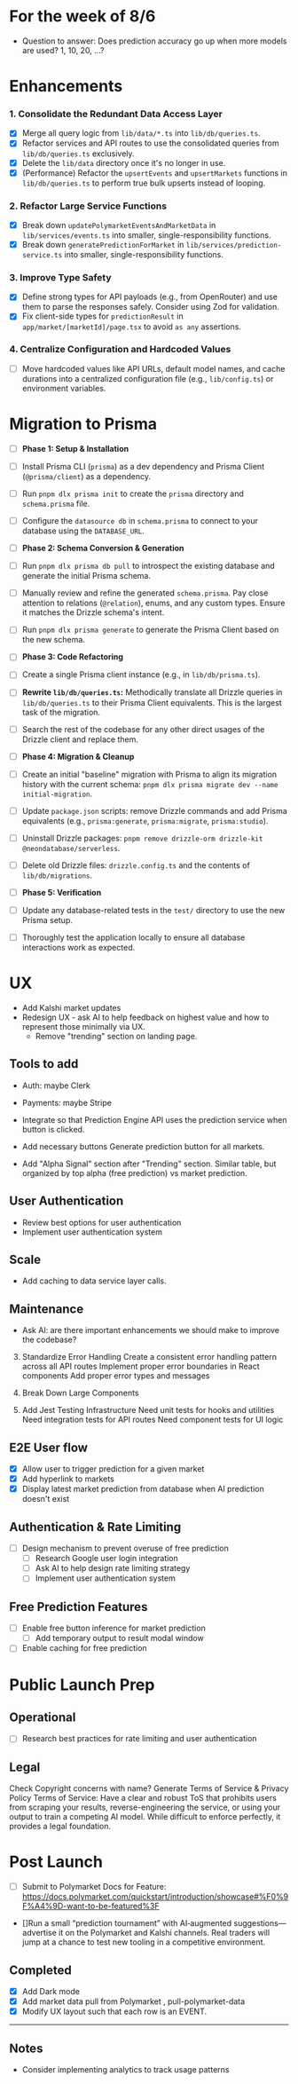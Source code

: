 # For the week of 8/6

- Question to answer: Does prediction accuracy go up when more models are used? 1, 10, 20, ...?

# Enhancements

### 1. Consolidate the Redundant Data Access Layer
- [x] Merge all query logic from `lib/data/*.ts` into `lib/db/queries.ts`.
- [x] Refactor services and API routes to use the consolidated queries from `lib/db/queries.ts` exclusively.
- [x] Delete the `lib/data` directory once it's no longer in use.
- [x] (Performance) Refactor the `upsertEvents` and `upsertMarkets` functions in `lib/db/queries.ts` to perform true bulk upserts instead of looping.

### 2. Refactor Large Service Functions
- [x] Break down `updatePolymarketEventsAndMarketData` in `lib/services/events.ts` into smaller, single-responsibility functions.
- [x] Break down `generatePredictionForMarket` in `lib/services/prediction-service.ts` into smaller, single-responsibility functions.

### 3. Improve Type Safety
- [x] Define strong types for API payloads (e.g., from OpenRouter) and use them to parse the responses safely. Consider using Zod for validation.
- [x] Fix client-side types for `predictionResult` in `app/market/[marketId]/page.tsx` to avoid `as any` assertions.

### 4. Centralize Configuration and Hardcoded Values
- [ ] Move hardcoded values like API URLs, default model names, and cache durations into a centralized configuration file (e.g., `lib/config.ts`) or environment variables.


# Migration to Prisma
- [ ] **Phase 1: Setup & Installation**
- [ ] Install Prisma CLI (`prisma`) as a dev dependency and Prisma Client (`@prisma/client`) as a dependency.
- [ ] Run `pnpm dlx prisma init` to create the `prisma` directory and `schema.prisma` file.
- [ ] Configure the `datasource db` in `schema.prisma` to connect to your database using the `DATABASE_URL`.
- [ ] **Phase 2: Schema Conversion & Generation**
- [ ] Run `pnpm dlx prisma db pull` to introspect the existing database and generate the initial Prisma schema.
- [ ] Manually review and refine the generated `schema.prisma`. Pay close attention to relations (`@relation`), enums, and any custom types. Ensure it matches the Drizzle schema's intent.
- [ ] Run `pnpm dlx prisma generate` to generate the Prisma Client based on the new schema.
- [ ] **Phase 3: Code Refactoring**
- [ ] Create a single Prisma client instance (e.g., in `lib/db/prisma.ts`).
- [ ] **Rewrite `lib/db/queries.ts`:** Methodically translate all Drizzle queries in `lib/db/queries.ts` to their Prisma Client equivalents. This is the largest task of the migration.
- [ ] Search the rest of the codebase for any other direct usages of the Drizzle client and replace them.
- [ ] **Phase 4: Migration & Cleanup**
- [ ] Create an initial "baseline" migration with Prisma to align its migration history with the current schema: `pnpm dlx prisma migrate dev --name initial-migration`.
- [ ] Update `package.json` scripts: remove Drizzle commands and add Prisma equivalents (e.g., `prisma:generate`, `prisma:migrate`, `prisma:studio`).
- [ ] Uninstall Drizzle packages: `pnpm remove drizzle-orm drizzle-kit @neondatabase/serverless`.
- [ ] Delete old Drizzle files: `drizzle.config.ts` and the contents of `lib/db/migrations`.
- [ ] **Phase 5: Verification**
- [ ] Update any database-related tests in the `test/` directory to use the new Prisma setup.
- [ ] Thoroughly test the application locally to ensure all database interactions work as expected.





# UX
- Add Kalshi market updates
- Redesign UX - ask AI to help feedback on highest value and how to represent those minimally via UX.
  - Remove "trending" section on landing page.


## Tools to add
- Auth: maybe Clerk
- Payments: maybe Stripe


- Integrate so that Prediction Engine API uses the prediction service when button is clicked.
- Add necessary buttons Generate prediction button for all markets.


- Add "Alpha Signal" section after "Trending" section. Similar table, but organized by top alpha (free prediction) vs market prediction.


## User Authentication
- Review best options for user authentication
- Implement user authentication system

## Scale
- Add caching to data service layer calls.

## Maintenance

- Ask AI: are there important enhancements we should make to improve the codebase?


3. Standardize Error Handling
Create a consistent error handling pattern across all API routes
Implement proper error boundaries in React components
Add proper error types and messages


5. Break Down Large Components

6. Add Jest Testing Infrastructure
Need unit tests for hooks and utilities
Need integration tests for API routes
Need component tests for UI logic


## E2E User flow
- [x] Allow user to trigger prediction for a given market
- [x] Add hyperlink to markets
- [x] Display latest market prediction from database when AI prediction doesn't exist

## Authentication & Rate Limiting
- [ ] Design mechanism to prevent overuse of free prediction
  - [ ] Research Google user login integration
  - [ ] Ask AI to help design rate limiting strategy
  - [ ] Implement user authentication system

## Free Prediction Features
- [ ] Enable free button inference for market prediction
  - [ ] Add temporary output to result modal window
- [ ] Enable caching for free prediction

# Public Launch Prep

## Operational
- [ ] Research best practices for rate limiting and user authentication

## Legal
Check Copyright concerns with name?
Generate Terms of Service & Privacy Policy
Terms of Service: Have a clear and robust ToS that prohibits users from scraping your results, reverse-engineering the service, or using your output to train a competing AI model. While difficult to enforce perfectly, it provides a legal foundation.


# Post Launch
- [ ] Submit to Polymarket Docs for Feature: https://docs.polymarket.com/quickstart/introduction/showcase#%F0%9F%A4%9D-want-to-be-featured%3F
- []Run a small “prediction tournament” with AI‑augmented suggestions—advertise it on the Polymarket and Kalshi channels. Real traders will jump at a chance to test new tooling in a competitive environment. 


## Completed
- [x] Add Dark mode
- [x] Add market data pull from Polymarket , pull-polymarket-data
- [x] Modify UX layout such that each row is an EVENT.

---

## Notes

- Consider implementing analytics to track usage patterns